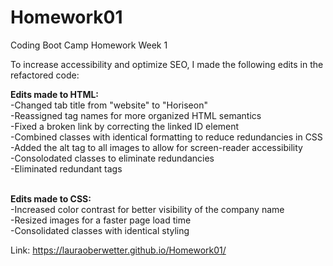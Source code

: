 # Homework01
Coding Boot Camp Homework Week 1

To increase accessibility and optimize SEO, I made the following edits in the refactored code:

<strong>Edits made to HTML:</strong>
<br>
-Changed tab title from "website" to "Horiseon"
<br>
-Reassigned tag names for more organized HTML semantics
<br>
-Fixed a broken link by correcting the linked ID element
<br>
-Combined classes with identical formatting to reduce redundancies in CSS
<br>
-Added the alt tag to all images to allow for screen-reader accessibility
<br>
-Consolodated classes to eliminate redundancies
<br>
-Eliminated redundant tags
<br>
<br>

<strong> Edits made to CSS: </strong>
<br>
-Increased color contrast for better visibility of the company name
<br>
-Resized images for a faster page load time
<br>
-Consolidated classes with identical styling
<br>

Link: https://lauraoberwetter.github.io/Homework01/
